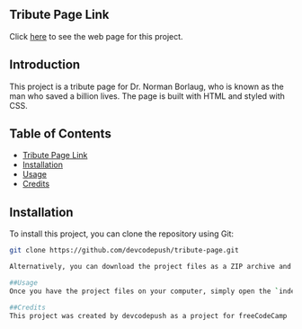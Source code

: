 ## Tribute Page Link

Click [here](https://devcodepush.github.io/Tribute-Page/) to see the web page for this project.

## Introduction

This project is a tribute page for Dr. Norman Borlaug, who is known as the man who saved a billion lives. The page is built with HTML and styled with CSS.

## Table of Contents
- [Tribute Page Link](#tribute-page-link)
- [Installation](#installation)
- [Usage](#usage)
- [Credits](#credits)

## Installation
To install this project, you can clone the repository using Git:

```bash
git clone https://github.com/devcodepush/tribute-page.git

Alternatively, you can download the project files as a ZIP archive and extract them to your desired location on your computer.

##Usage
Once you have the project files on your computer, simply open the `index.html` file in a web browser to view the tribute page.

##Credits
This project was created by devcodepush as a project for freeCodeCamp
